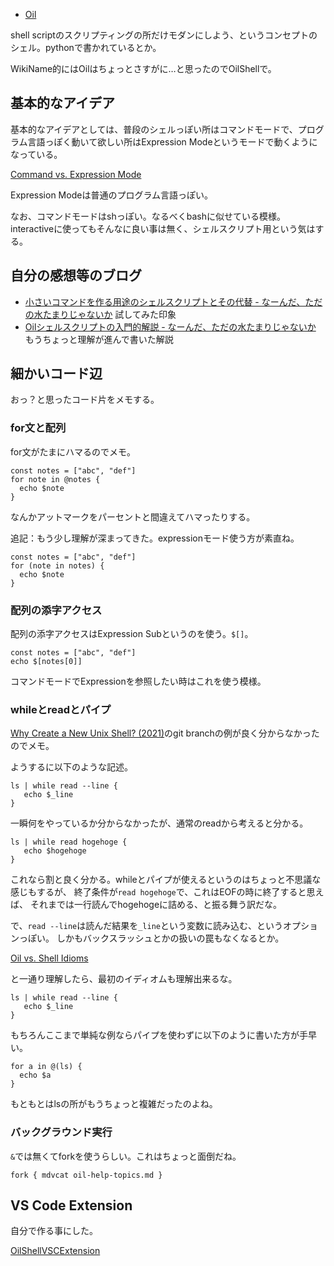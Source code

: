 - [Oil](https://www.oilshell.org/)

shell scriptのスクリプティングの所だけモダンにしよう、というコンセプトのシェル。pythonで書かれているとか。

WikiName的にはOilはちょっとさすがに…と思ったのでOilShellで。

## 基本的なアイデア

基本的なアイデアとしては、普段のシェルっぽい所はコマンドモードで、プログラム言語っぽく動いて欲しい所はExpression Modeというモードで動くようになっている。

[Command vs. Expression Mode](https://www.oilshell.org/release/latest/doc/command-vs-expression-mode.html)

Expression Modeは普通のプログラム言語っぽい。

なお、コマンドモードはshっぽい。なるべくbashに似せている模様。
interactiveに使ってもそんなに良い事は無く、シェルスクリプト用という気はする。

## 自分の感想等のブログ

- [小さいコマンドを作る用途のシェルスクリプトとその代替 - なーんだ、ただの水たまりじゃないか](https://karino2.github.io/2022/02/18/small_shellscript_good_and_alternative.html) 試してみた印象
- [Oilシェルスクリプトの入門的解説 - なーんだ、ただの水たまりじゃないか](https://karino2.github.io/2022/02/21/what_is_oil_and_is_not.html) もうちょっと理解が進んで書いた解説

## 細かいコード辺

おっ？と思ったコード片をメモする。

### for文と配列

for文がたまにハマるのでメモ。

```
const notes = ["abc", "def"]
for note in @notes {
  echo $note
}
```

なんかアットマークをパーセントと間違えてハマったりする。

追記：もう少し理解が深まってきた。expressionモード使う方が素直ね。

```
const notes = ["abc", "def"]
for (note in notes) {
  echo $note
}
```

### 配列の添字アクセス

配列の添字アクセスはExpression Subというのを使う。`$[]`。

```
const notes = ["abc", "def"]
echo $[notes[0]]
```

コマンドモードでExpressionを参照したい時はこれを使う模様。

### whileとreadとパイプ

[Why Create a New Unix Shell? (2021)](https://www.oilshell.org/blog/2021/01/why-a-new-shell.html)のgit branchの例が良く分からなかったのでメモ。

ようするに以下のような記述。

```
ls | while read --line {
   echo $_line
}
```

一瞬何をやっているか分からなかったが、通常のreadから考えると分かる。

```
ls | while read hogehoge {
   echo $hogehoge
}
```

これなら割と良く分かる。whileとパイプが使えるというのはちょっと不思議な感じもするが、
終了条件が`read hogehoge`で、これはEOFの時に終了すると思えば、
それまでは一行読んでhogehogeに詰める、と振る舞う訳だな。

で、`read --line`は読んだ結果を`_line`という変数に読み込む、というオプションっぽい。
しかもバックスラッシュとかの扱いの罠もなくなるとか。

[Oil vs. Shell Idioms](https://www.oilshell.org/release/0.9.8/doc/idioms.html#new-long-flags-on-the-read-builtin)

と一通り理解したら、最初のイディオムも理解出来るな。

```
ls | while read --line {
   echo $_line
}
```

もちろんここまで単純な例ならパイプを使わずに以下のように書いた方が手早い。

```
for a in @(ls) {
  echo $a
}
```

もともとはlsの所がもうちょっと複雑だったのよね。


### バックグラウンド実行

`&`では無くてforkを使うらしい。これはちょっと面倒だね。

```
fork { mdvcat oil-help-topics.md }
```

## VS Code Extension

自分で作る事にした。

[OilShellVSCExtension](OilShellVSCExtension.md)
